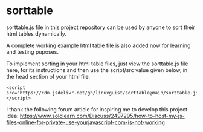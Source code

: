 # sorttable
sorttable.js file in this project repository can be used by anyone to sort their html tables dynamically. 

A complete working example html table file is also added now for learning and testing puposes. 

To implement sorting in your html table files, just view the sorttable.js file here, for its instructions and then use the script/src value given below, in the head section of your html file.

```
<script src="https://cdn.jsdelivr.net/gh/linuxguist/sorttable@main/sorttable.js"></script>
```

I thank the following forum article for inspiring me to develop this project idea: https://www.sololearn.com/Discuss/2497295/how-to-host-my-js-files-online-for-private-use-yourjavascript-com-is-not-working

